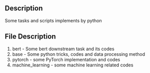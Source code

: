 ## Description
Some tasks and scripts implements by python  

## File Description
1. bert - Some bert downstream task and its codes  
2. base - Some python tricks, codes and data processing method  
3. pytorch - some PyTorch implementation and codes
4. machine_learning - some machine learning related codes
